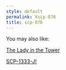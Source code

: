 ```yaml
---
style: default
permalink: Xscp-076
title: scp-076
---
```

You may also like:

[The Lady in  the Tower](http://scp-wiki.net/the-lady-in-the-tower)

[SCP-1333-J!](http://scp-wiki.net/scp-1333-j)
